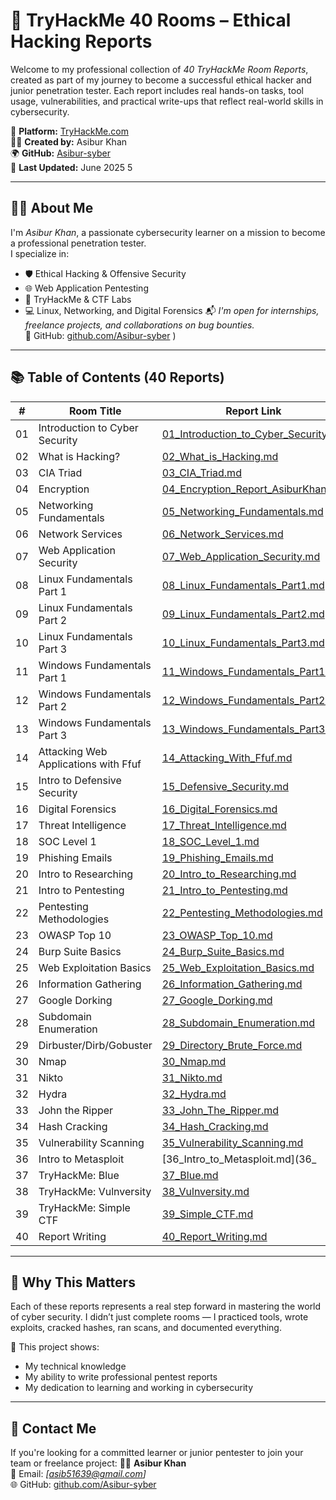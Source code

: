 # 🚀 TryHackMe 40 Rooms – Ethical Hacking Reports

Welcome to my professional collection of *40 TryHackMe Room Reports*, created as part of my journey to become a successful ethical hacker and junior penetration tester. Each report includes real hands-on tasks, tool usage, vulnerabilities, and practical write-ups that reflect real-world skills in cybersecurity.

🔐 **Platform:** [TryHackMe.com](https://tryhackme.com/)  
👨‍💻 **Created by:** Asibur Khan  
🌍 **GitHub:** [Asibur-syber](https://github.com/Asibur-syber)  
📅 **Last Updated:** June 2025
5

---

## 🙋‍♂️ About Me

I'm *Asibur Khan*, a passionate cybersecurity learner on a mission to become a professional penetration tester.  
I specialize in:
- 🛡️ Ethical Hacking & Offensive Security
- 🌐 Web Application Pentesting
- 🧠 TryHackMe & CTF Labs
- 💻 Linux, Networking, and Digital Forensics
📬 *I'm open for internships, freelance projects, and collaborations on bug bounties.*  
🔗 GitHub: [github.com/Asibur-syber](https://github.com/Asibur-syber)
)

---

## 📚 Table of Contents (40 Reports)

| #  | Room Title                            | Report Link                                      |
|----|----------------------------------------|--------------------------------------------------|
| 01 | Introduction to Cyber Security         | [01_Introduction_to_Cyber_Security.md](01_Introduction_to_Cyber_Security_AsiburKhan.md) |
| 02 | What is Hacking?                       | [02_What_is_Hacking.md](02_What_is_Hacking.md) |
| 03 | CIA Triad                              | [03_CIA_Triad.md](03_CIA_Triad.md) |
| 04 | Encryption                             | [04_Encryption_Report_AsiburKhan.md](04_Encryption_Report_AsiburKhan.md) |
| 05 | Networking Fundamentals                | [05_Networking_Fundamentals.md](05_Networking_Fundamentals.md) |
| 06 | Network Services                       | [06_Network_Services.md](06_Network_Services.md) |
| 07 | Web Application Security               | [07_Web_Application_Security.md](07_Web_Application_Security.md) |
| 08 | Linux Fundamentals Part 1              | [08_Linux_Fundamentals_Part1.md](08_Linux_Fundamentals_Part1.md) |
| 09 | Linux Fundamentals Part 2              | [09_Linux_Fundamentals_Part2.md](09_Linux_Fundamentals_Part2.md) |
| 10 | Linux Fundamentals Part 3              | [10_Linux_Fundamentals_Part3.md](10_Linux_Fundamentals_Part3.md) |
| 11 | Windows Fundamentals Part 1            | [11_Windows_Fundamentals_Part1.md](11_Windows_Fundamentals_Part1.md) |
| 12 | Windows Fundamentals Part 2            | [12_Windows_Fundamentals_Part2.md](12_Windows_Fundamentals_Part2.md) |
| 13 | Windows Fundamentals Part 3            | [13_Windows_Fundamentals_Part3.md](13_Windows_Fundamentals_Part3.md) |
| 14 | Attacking Web Applications with Ffuf   | [14_Attacking_With_Ffuf.md](14_Attacking_With_Ffuf.md) |
| 15 | Intro to Defensive Security            | [15_Defensive_Security.md](15_Defensive_Security.md) |
| 16 | Digital Forensics                      | [16_Digital_Forensics.md](16_Digital_Forensics.md) |
| 17 | Threat Intelligence                    | [17_Threat_Intelligence.md](17_Threat_Intelligence.md) |
| 18 | SOC Level 1                            | [18_SOC_Level_1.md](18_SOC_Level_1.md) |
| 19 | Phishing Emails                        | [19_Phishing_Emails.md](19_Phishing_Emails.md) |
| 20 | Intro to Researching                   | [20_Intro_to_Researching.md](20_Intro_to_Researching.md) |
| 21 | Intro to Pentesting                    | [21_Intro_to_Pentesting.md](21_Intro_to_Pentesting.md) |
| 22 | Pentesting Methodologies               | [22_Pentesting_Methodologies.md](22_Pentesting_Methodologies.md) |
| 23 | OWASP Top 10                           | [23_OWASP_Top_10.md](23_OWASP_Top_10.md) |
| 24 | Burp Suite Basics                      | [24_Burp_Suite_Basics.md](24_Burp_Suite_Basics.md) |
| 25 | Web Exploitation Basics                | [25_Web_Exploitation_Basics.md](25_Web_Exploitation_Basics.md) |
| 26 | Information Gathering                  | [26_Information_Gathering.md](26_Information_Gathering.md) |
| 27 | Google Dorking                         | [27_Google_Dorking.md](27_Google_Dorking.md) |
| 28 | Subdomain Enumeration                  | [28_Subdomain_Enumeration.md](28_Subdomain_Enumeration.md) |
| 29 | Dirbuster/Dirb/Gobuster                | [29_Directory_Brute_Force.md](29_Directory_Brute_Force.md) |
| 30 | Nmap                                   | [30_Nmap.md](30_Nmap.md) |
| 31 | Nikto                                  | [31_Nikto.md](31_Nikto.md) |
| 32 | Hydra                                  | [32_Hydra.md](32_Hydra.md) |
| 33 | John the Ripper                        | [33_John_The_Ripper.md](33_John_The_Ripper.md) |
| 34 | Hash Cracking                          | [34_Hash_Cracking.md](34_Hash_Cracking.md) |
| 35 | Vulnerability Scanning                 | [35_Vulnerability_Scanning.md](35_Vulnerability_Scanning.md) |
| 36 | Intro to Metasploit                    | [36_Intro_to_Metasploit.md](36_
| 37 | TryHackMe: Blue                        | [37_Blue.md](37_Blue.md) |
| 38 | TryHackMe: Vulnversity                 | [38_Vulnversity.md](38_Vulnversity.md) |
| 39 | TryHackMe: Simple CTF                  | [39_Simple_CTF.md](39_Simple_CTF.md) |
| 40 | Report Writing                         | [40_Report_Writing.md](40_Report_Writing.md) |

---

## 🧠 Why This Matters

Each of these reports represents a real step forward in mastering the world of cyber security. I didn’t just complete rooms — I practiced tools, wrote exploits, cracked hashes, ran scans, and documented everything.

📌 This project shows:
- My technical knowledge
- My ability to write professional pentest reports
- My dedication to learning and working in cybersecurity

---

## 📩 Contact Me

If you're looking for a committed learner or junior pentester to join your team or freelance project:
🧑‍💻 **Asibur Khan**  
📧 Email: *[asib51639@gmail.com]*  
🌐 GitHub: [github.com/Asibur-syber](https://github.com/Asibur-syber)
